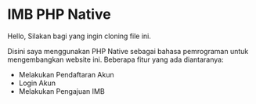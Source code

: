 # IMB PHP Native
Hello, Silakan bagi yang ingin cloning file ini.

Disini saya menggunakan PHP Native sebagai bahasa pemrograman untuk mengembangkan website ini.
Beberapa fitur yang ada diantaranya:

- Melakukan Pendaftaran Akun
- Login Akun
- Melakukan Pengajuan IMB
